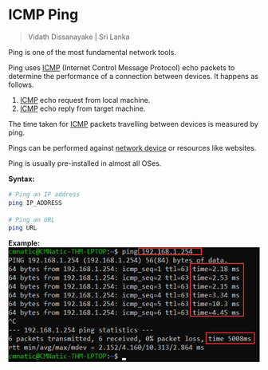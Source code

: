 # ICMP Ping

> Vidath Dissanayake | Sri Lanka

Ping is one of the most fundamental network tools.

Ping uses [ICMP](../../network/communication%20protocol/TCP%20IP%20layer%202/OSI%20layer%203/ICMP.md) (Internet Control Message Protocol) echo packets to determine the performance of a connection between devices. It happens as follows.

1. [ICMP](../../network/communication%20protocol/TCP%20IP%20layer%202/OSI%20layer%203/ICMP.md) echo request from local machine.
2. [ICMP](../../network/communication%20protocol/TCP%20IP%20layer%202/OSI%20layer%203/ICMP.md) echo reply from target machine.

The time taken for [ICMP](../../network/communication%20protocol/TCP%20IP%20layer%202/OSI%20layer%203/ICMP.md) packets travelling between devices is measured by ping.

Pings can be performed against [network device](../../network/devices/network%20device.md) or resources like websites.

Ping is usually pre-installed in almost all OSes.

**Syntax:**

```bash
# Ping an IP address
ping IP_ADDRESS

# Ping an URL
ping URL
```

**Example:**
![ping](assets/images/ping.png)
